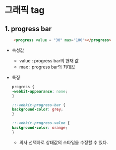 # 그래픽 tag

## 1. progress bar
```html
	<progress value = "30" max="100"></progress>
```
- 속성값
	- value : progress bar의 현재 값
	- max : progress bar의 최대값

- 특징
	```css
	progress {
	-webkit-appearance: none;
	}

	::-webkit-progress-bar {
	background-color: grey;
	}

	::-webkit-progress-value {
	background-color: orange;
	}
	```
	- 의사 선택자로 상태값의 스타일을 수정할 수 있다.
